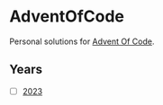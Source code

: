 # AdventOfCode

Personal solutions for [Advent Of Code](https://adventofcode.com).

## Years
- [ ] [2023](/2023/)
